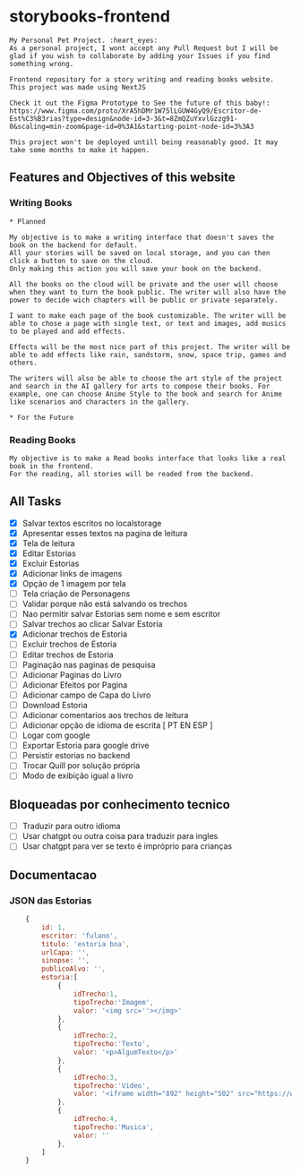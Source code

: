 # storybooks-frontend
    My Personal Pet Project. :heart_eyes:
    As a personal project, I wont accept any Pull Request but I will be glad if you wish to collaborate by adding your Issues if you find something wrong.

    Frontend repository for a story writing and reading books website.
    This project was made using NextJS

    Check it out the Figma Prototype to See the future of this baby!:
    https://www.figma.com/proto/XrA5hDMr1W75lLGUW4GyQ9/Escritor-de-Est%C3%B3rias?type=design&node-id=3-3&t=8ZmQZuYxvlGzzg91-0&scaling=min-zoom&page-id=0%3A1&starting-point-node-id=3%3A3

    This project won't be deployed untill being reasonably good. It may take some months to make it happen.

## Features and Objectives of this website

### Writing Books
    * Planned

    My objective is to make a writing interface that doesn't saves the book on the backend for default.
    All your stories will be saved on local storage, and you can then click a button to save on the cloud.
    Only making this action you will save your book on the backend.

    All the books on the cloud will be private and the user will choose when they want to turn the book public. The writer will also have the power to decide wich chapters will be public or private separately.

    I want to make each page of the book customizable. The writer will be able to chose a page with single text, or text and images, add musics to be played and add effects.

    Effects will be the most nice part of this project. The writer will be able to add effects like rain, sandstorm, snow, space trip, games and others.

    The writers will also be able to choose the art style of the project and search in the AI gallery for arts to compose their books. For example, one can choose Anime Style to the book and search for Anime like scenarios and characters in the gallery.

    * For the Future
    

### Reading Books
    My objective is to make a Read books interface that looks like a real book in the frontend.
    For the reading, all stories will be readed from the backend.

## All Tasks

* [x] Salvar textos escritos no localstorage
* [x] Apresentar esses textos na pagina de leitura
* [x] Tela de leitura
* [x] Editar Estorias
* [x] Excluir Estorias
* [x] Adicionar links de imagens
* [x] Opção de 1 imagem por tela
* [ ] Tela criação de Personagens
* [ ] Validar porque não está salvando os trechos
* [ ] Nao permitir salvar Estorias sem nome e sem escritor
* [ ] Salvar trechos ao clicar Salvar Estoria
* [x] Adicionar trechos de Estoria
* [ ] Excluir trechos de Estoria
* [ ] Editar trechos de Estoria
* [ ] Paginação nas paginas de pesquisa
* [ ] Adicionar Paginas do Livro
* [ ] Adicionar Efeitos por Pagina
* [ ] Adicionar campo de Capa do Livro
* [ ] Download Estoria
* [ ] Adicionar comentarios aos trechos de leitura
* [ ] Adicionar opção de idioma de escrita [ PT EN ESP ]
* [ ] Logar com google
* [ ] Exportar Estoria para google drive
* [ ] Persistir estorias no backend
* [ ] Trocar Quill por solução própria
* [ ] Modo de exibição igual a livro

## Bloqueadas por conhecimento tecnico
* [ ] Traduzir para outro idioma
* [ ] Usar chatgpt ou outra coisa para traduzir para ingles
* [ ] Usar chatgpt para ver se texto é impróprio para crianças

## Documentacao

### JSON das Estorias

```javascript
    {
        id: 1,
        escritor: 'fulano',
        titulo: 'estoria boa',
        urlCapa: '',
        sinopse: '',
        publicoAlvo: '',
        estoria:[
            {
                idTrecho:1,
                tipoTrecho:'Imagem',
                valor: '<img src=''></img>'
            },
            {
                idTrecho:2,
                tipoTrecho:'Texto',
                valor: '<p>AlgumTexto</p>'
            },
            {
                idTrecho:3,
                tipoTrecho:'Video',
                valor: '<iframe width="892" height="502" src="https://www.youtube.com/embed/51r5f5OdIY0?list=RDGMEM6CZm14o9sc-Q22TIneLI8g" title="Good Times" frameborder="0" allow="accelerometer; autoplay; clipboard-write; encrypted-media; gyroscope; picture-in-picture; web-share" allowfullscreen></iframe>'
            },
            {
                idTrecho:4,
                tipoTrecho:'Musica',
                valor: ''
            },
        ]
    }
```